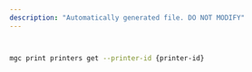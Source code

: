 ```yaml
---
description: "Automatically generated file. DO NOT MODIFY"
---
```


```bash


mgc print printers get --printer-id {printer-id}

```